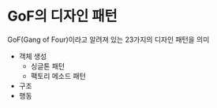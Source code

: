 # GoF의 디자인 패턴

GoF(Gang of Four)이라고 알려져 있는 23가지의 디자인 패턴을 의미
- 객체 생성
  - 싱글톤 패턴
  - 팩토리 메소드 패턴
- 구조 
- 행동



